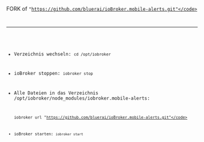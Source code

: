 FORK of <code>"https://github.com/bluerai/ioBroker.mobile-alerts.git"</code>

----------------------------------------------------------------------------

- Verzeichnis wechseln: <code>cd /opt/iobroker</code>

- ioBroker stoppen: <code>iobroker stop</code>

- Alle Dateien in das Verzeichnis /opt/iobroker/node_modules/iobroker.mobile-alerts:
  
    <code>iobroker url "https://github.com/bluerai/ioBroker.mobile-alerts.git"</code>

- ioBroker starten: <code>iobroker start</code>
